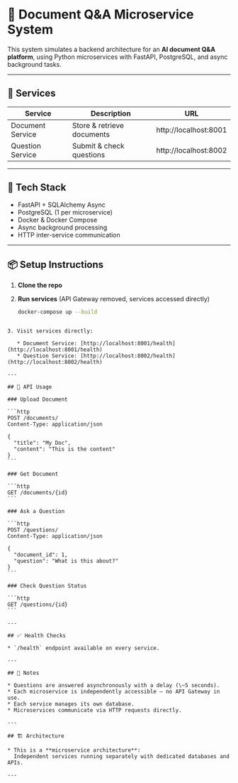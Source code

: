 # 🧠 Document Q&A Microservice System

This system simulates a backend architecture for an **AI document Q&A platform**, using Python microservices with FastAPI, PostgreSQL, and async background tasks.

---

## 🚀 Services

| Service          | Description                    | URL                     |
|------------------|--------------------------------|-------------------------|
| Document Service | Store & retrieve documents     | http://localhost:8001    |
| Question Service | Submit & check questions       | http://localhost:8002    |

---

## 🧰 Tech Stack

- FastAPI + SQLAlchemy Async  
- PostgreSQL (1 per microservice)  
- Docker & Docker Compose  
- Async background processing  
- HTTP inter-service communication  

---

## 📦 Setup Instructions

1. **Clone the repo**

2. **Run services** (API Gateway removed, services accessed directly)
   ```bash
   docker-compose up --build
````

3. Visit services directly:

   * Document Service: [http://localhost:8001/health](http://localhost:8001/health)
   * Question Service: [http://localhost:8002/health](http://localhost:8002/health)

---

## 🔗 API Usage

### Upload Document

```http
POST /documents/
Content-Type: application/json

{
  "title": "My Doc",
  "content": "This is the content"
}
```

### Get Document

```http
GET /documents/{id}
```

### Ask a Question

```http
POST /questions/
Content-Type: application/json

{
  "document_id": 1,
  "question": "What is this about?"
}
```

### Check Question Status

```http
GET /questions/{id}
```

---

## ✅ Health Checks

* `/health` endpoint available on every service.

---

## 📌 Notes

* Questions are answered asynchronously with a delay (\~5 seconds).
* Each microservice is independently accessible — no API Gateway in use.
* Each service manages its own database.
* Microservices communicate via HTTP requests directly.

---

## 🏗️ Architecture

* This is a **microservice architecture**:
  Independent services running separately with dedicated databases and APIs.

---



